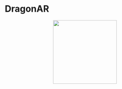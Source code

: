 # DragonAR
<p align="center">
  <img src="https://github.com/user-attachments/assets/56b32bdb-e045-423a-b6ea-ddec4d6d77b4" width="200" />
</p>

